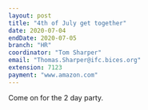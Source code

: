 ```yaml
---
layout: post
title: "4th of July get together"
date: 2020-07-04
endDate: 2020-07-05
branch: "HR"
coordinator: "Tom Sharper"
email: "Thomas.Sharper@ifc.bices.org"
extension: 7123
payment: "www.amazon.com"
---
```

Come on for the 2 day party.
